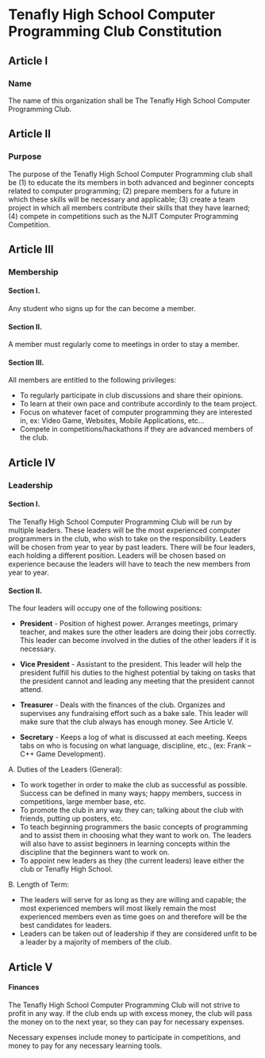 # Tenafly High School Computer Programming Club Constitution

## Article I
### Name

The name of this organization shall be The Tenafly High School Computer Programming Club.

## Article II
### Purpose

The purpose of the Tenafly High School Computer Programming club shall be (1) to educate the its members in both advanced and beginner concepts related to computer programming; (2) prepare members for a future in which these skills will be necessary and applicable; (3) create a team project in which all members contribute their skills that they have learned; (4) compete in competitions such as the NJIT Computer Programming Competition.

## Article III
### Membership

#### Section I.

Any student who signs up for the can become a member.

#### Section II.

A member must regularly come to meetings in order to stay a member.

#### Section III.

All members are entitled to the following privileges:
+ To regularly participate in club discussions and share their opinions.
+ To learn at their own pace and contribute accordinly to the team project.
+ Focus on whatever facet of computer programming they are interested in, ex: Video Game, Websites, Mobile Applications, etc...
+ Compete in competitions/hackathons if they are advanced members of the club.

## Article IV
### Leadership

#### Section I. 

The Tenafly High School Computer Programming Club will be run by multiple leaders. These leaders will be the most experienced computer programmers in the club, who wish to take on the responsibility. Leaders will be chosen from year to year by past leaders. There will be four leaders, each holding a different position. Leaders will be chosen based on experience because the leaders will have to teach the new members from year to year.

#### Section II.

The four leaders will occupy one of the following positions:
+ **President** - Position of highest power. Arranges meetings, primary teacher, and makes sure the other leaders are doing their jobs correctly. This leader can become involved in the duties of the other leaders if it is necessary.

+ **Vice President** - Assistant to the president. This leader will help the president fulfill his duties to the highest potential by taking on tasks that the president cannot and leading any meeting that the president cannot attend.

+ **Treasurer** - Deals with the finances of the club. Organizes and supervises any fundraising effort such as a bake sale. This leader will make sure that the club always has enough money. See Article V.

+ **Secretary** - Keeps a log of what is discussed at each meeting. Keeps tabs on who is focusing on what language, discipline, etc., (ex: Frank – C++ Game Development).

A. Duties of the Leaders (General):
+ To work together in order to make the club as successful as possible. Success can be defined in many ways; happy members, success in competitions, large member base, etc.
+ To promote the club in any way they can; talking about the club with friends, putting up posters, etc.
+ To teach beginning programmers the basic concepts of programming and to assist them in choosing what they want to work on. The leaders will also have to assist beginners in learning concepts within the discipline that the beginners want to work on.
+ To appoint new leaders as they (the current leaders) leave either the club or Tenafly High School.

B. Length of Term:
+ The leaders will serve for as long as they are willing and capable; the most experienced members will most likely remain the most experienced members even as time goes on and therefore will be the best candidates for leaders.
+ Leaders can be taken out of leadership if they are considered unfit to be a leader by a majority of members of the club.

## Article V
#### Finances

The Tenafly High School Computer Programming Club will not strive to profit in any way. If the club ends up with excess money, the club will pass the money on to the next year, so they can pay for necessary expenses.

Necessary expenses include money to participate in competitions, and money to pay for any necessary learning tools.
